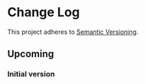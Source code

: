 # Change Log

This project adheres to [Semantic Versioning](http://semver.org/).

## Upcoming
### Initial version